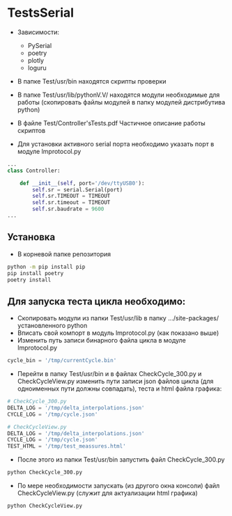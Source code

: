 # TestsSerial
* Зависимости:
    - PySerial
    - poetry
    - plotly
    - loguru
* В папке Test/usr/bin находятся скрипты проверки
* В папке Test/usr/lib/pythonV.V/ находятся модули необходимые для работы (скопировать файлы модулей в папку модулей дистрибутива python)

* В файле Test/Controller'sTests.pdf Частичное описание работы скриптов
* Для установки активного serial порта необходимо указать порт в модуле lmprotocol.py
```python
...
class Controller:

    def __init__(self, port='/dev/ttyUSB0'):
        self.sr = serial.Serial(port)
        self.sr.TIMEOUT = TIMEOUT
        self.sr.timeout = TIMEOUT
        self.sr.baudrate = 9600
...
```
## Установка
* В корневой папке репозитория
```sh
python -m pip install pip
pip install poetry
poetry install
```

## Для запуска теста цикла необходимо:
* Скопировать модули из папки Test/usr/lib в папку .../site-packages/ установленного python
* Вписать свой компорт в модуль lmprotocol.py (как показано выше)
* Изменить путь записи бинарного файла цикла в модуле lmprotocol.py
```python
cycle_bin = '/tmp/currentCycle.bin'
```
* Перейти в папку Test/usr/bin и в файлах CheckCycle_300.py и CheckCycleView.py изменить пути записи json файлов цикла (для одноименных пути должны совпадать), теста и html  файла графика:
```python
# CheckCycle_300.py
DELTA_LOG = '/tmp/delta_interpolations.json'
CYCLE_LOG = '/tmp/cycle.json'

# CheckCycleView.py
DELTA_LOG = '/tmp/delta_interpolations.json'
CYCLE_LOG = '/tmp/cycle.json'
TEST_HTML = '/tmp/test_meassures.html'
```
* После этого из папки Test/usr/bin запустить файл CheckCycle_300.py
```sh
python CheckCycle_300.py
```
* По мере необходимости запускать (из другого окна консоли) файл CheckCycleView.py (служит для актуализации html графика)
```sh
python CheckCycleView.py
```
